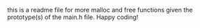 this is a readme file for more malloc and free functions given the prototype(s) of the main.h file. Happy coding!
